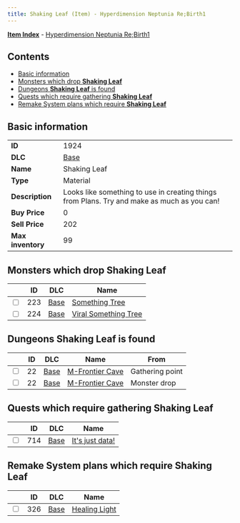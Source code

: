 ```yaml
---
title: Shaking Leaf (Item) - Hyperdimension Neptunia Re;Birth1
---
```


[**Item Index**](/neptunia/rb1/item/index.html) - [Hyperdimension Neptunia Re;Birth1](/neptunia/rb1)

## Contents

- [Basic information](#basic-information)
- [Monsters which drop **Shaking Leaf**](#monsters-which-drop-shaking-leaf)
- [Dungeons **Shaking Leaf** is found](#dungeons-shaking-leaf-is-found)
- [Quests which require gathering **Shaking Leaf**](#quests-which-require-gathering-shaking-leaf)
- [Remake System plans which require **Shaking Leaf**](#remake-system-plans-which-require-shaking-leaf)

## Basic information

|   |   |
| -- | -- |
| **ID** | 1924 |
| **DLC** | [Base](/neptunia/rb1/dlc/1-base.html) |
| **Name** | Shaking Leaf |
| **Type** | Material |
| **Description** | Looks like something to use in creating things from Plans. Try and make as much as you can! |
| **Buy Price** | 0 |
| **Sell Price** | 202 |
| **Max inventory** | 99 |


## Monsters which drop **Shaking Leaf**

|    | ID | DLC | Name |
| -- | -- | --- | ---- |
| <input type="checkbox" id="rb1-monster-1-223" class="trackbox" /> | 223 | [Base](/neptunia/rb1/dlc/1-base.html) | [Something Tree](/neptunia/rb1/monster/1-223-something-tree.html) |
| <input type="checkbox" id="rb1-monster-1-224" class="trackbox" /> | 224 | [Base](/neptunia/rb1/dlc/1-base.html) | [Viral Something Tree](/neptunia/rb1/monster/1-224-viral-something-tree.html) |


## Dungeons **Shaking Leaf** is found

|    | ID | DLC | Name | From |
| -- | -- | --- | ---- | ---- |
| <input type="checkbox" id="rb1-dungeon-1-22" class="trackbox" /> | 22 | [Base](/neptunia/rb1/dlc/1-base.html) | [M-Frontier Cave](/neptunia/rb1/dungeon/1-22-m-frontier-cave.html) | Gathering point |
| <input type="checkbox" id="rb1-dungeon-1-22" class="trackbox" /> | 22 | [Base](/neptunia/rb1/dlc/1-base.html) | [M-Frontier Cave](/neptunia/rb1/dungeon/1-22-m-frontier-cave.html) | Monster drop |


## Quests which require gathering **Shaking Leaf**

|    | ID | DLC | Name |
| -- | -- | --- | ---- |
| <input type="checkbox" id="rb1-quest-1-714" class="trackbox" /> | 714 | [Base](/neptunia/rb1/dlc/1-base.html) | [It's just data!](/neptunia/rb1/quest/1-714-its-just-data.html) |


## Remake System plans which require **Shaking Leaf**

|    | ID | DLC | Name |
| -- | -- | --- | ---- |
| <input type="checkbox" id="rb1-quest-1-326" class="trackbox" /> | 326 | [Base](/neptunia/rb1/dlc/1-base.html) | [Healing Light](/neptunia/rb1/quest/1-326-healing-light.html) |
